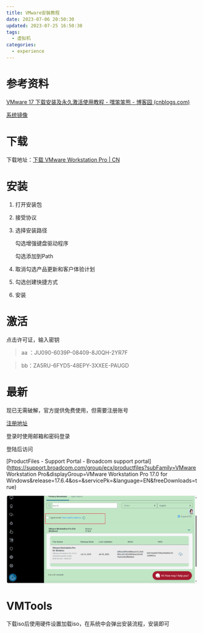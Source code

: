 ```yaml
---
title: VMware安裝教程
date: 2023-07-06 20:50:30
updated: 2023-07-25 16:50:30
tags:
  - 虚拟机
categories:
  - experience
---
```


# 参考资料

[VMware 17 下载安装及永久激活使用教程 - 嘿笨笨熊 - 博客园 (cnblogs.com)](https://www.cnblogs.com/hellogmy/p/17253041.html)

[系统镜像](https://msdn.itellyou.cn/)

# 下载

下载地址：[下载 VMware Workstation Pro | CN](https://www.vmware.com/cn/products/workstation-pro/workstation-pro-evaluation.html)

# 安装

1. 打开安装包

2. 接受协议

3. 选择安装路径

   勾选增强键盘驱动程序

   勾选添加到Path

4. 取消勾选产品更新和客户体验计划
5. 勾选创建快捷方式
6. 安装

# 激活

点击许可证，输入密钥

> aa ：JU090-6039P-08409-8J0QH-2YR7F

> bb：ZA5RU-6FYD5-48EPY-3XXEE-PAUGD

# 最新

现已无需破解，官方提供免费使用，但需要注册账号

[注册地址](https://profile.broadcom.com/web/registration)

登录时使用邮箱和密码登录

登陆后访问

[ProductFiles - Support Portal - Broadcom support portal](https://support.broadcom.com/group/ecx/productfiles?subFamily=VMware Workstation Pro&displayGroup=VMware Workstation Pro 17.0 for Windows&release=17.6.4&os=&servicePk=&language=EN&freeDownloads=true)

![image-20250830172822557](VMware安裝教程/image-20250830172822557.png)

# VMTools

下载iso后使用硬件设置加载iso，在系统中会弹出安装流程，安装即可
